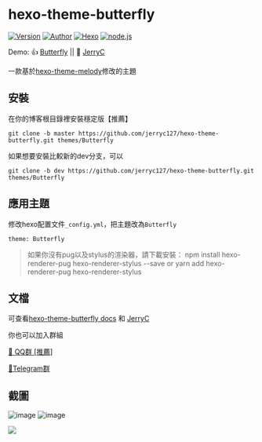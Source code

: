 # hexo-theme-butterfly

<a href="https://github.com/jerryc127/hexo-theme-butterfly/releases"><img alt="Version" src="https://img.shields.io/badge/release-2.3.5-blue"/></a>
<a href="https://jerryc.me"><img alt="Author" src="https://img.shields.io/badge/author-JerryC-blur"/></a>
<a href="https://hexo.io"><img alt="Hexo" src="https://img.shields.io/badge/hexo-4.0+-0e83c"/></a>
<a href="https://nodejs.org/"><img alt="node.js" src="https://img.shields.io/badge/node.js-8.0+-blur"/></a>

Demo:  👍 [Butterfly](https://demo.jerryc.me/)  ||   🤞 [JerryC](https://jerryc.me/)

一款基於[hexo-theme-melody](https://github.com/Molunerfinn/hexo-theme-melody)修改的主題

## 安裝

在你的博客根目錄裡安裝穩定版【推薦】

```
git clone -b master https://github.com/jerryc127/hexo-theme-butterfly.git themes/Butterfly
```

如果想要安裝比較新的dev分支，可以

```
git clone -b dev https://github.com/jerryc127/hexo-theme-butterfly.git themes/Butterfly
```

## 應用主題
修改hexo配置文件`_config.yml`，把主題改為`Butterfly`

```
theme: Butterfly
```

>如果你沒有pug以及stylus的渲染器，請下載安裝： npm install hexo-renderer-pug hexo-renderer-stylus --save or yarn add hexo-renderer-pug hexo-renderer-stylus

## 文檔

可查看[hexo-theme-butterfly docs](https://docs.jerryc.me) 和 [JerryC](https://jerryc.me/posts/21cfbf15)

你也可以加入群組

[  💬 QQ群 [推薦]](https://jq.qq.com/?_wv=1027&k=5KI3Jqb)

[  💬Telegram群](https://t.me/hexo_butterfly)

## 截圖

![image](https://user-images.githubusercontent.com/16351105/58887365-1272f780-8718-11e9-9329-3292c6ba20d4.png)
![image](https://user-images.githubusercontent.com/16351105/58887457-3cc4b500-8718-11e9-9417-2bdea603c92e.png)

![](https://user-images.githubusercontent.com/16351105/69338594-7d03f980-0c9e-11ea-8b64-7f165e6508e2.png)
